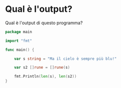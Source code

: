 # Qual è l'output?

Qual è l'output di questo programma?

```go
package main

import "fmt"

func main() {

	var s string = "Ma il cielo è sempre più blu!"

	var s2 []rune = []rune(s)

	fmt.Println(len(s), len(s2))
}
```
